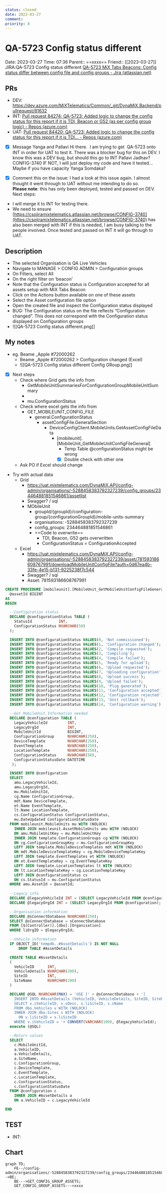 ```yaml
---
status: closed
date: 2023-03-27
comment: 
priority: 8
---
```


# QA-5723 Config status different

Date: 2023-03-27 Time: 07:36
Parent:: ==xxxx==
Friend:: [[2023-03-27]]
JIRA:QA-5723 Config status different
[QA-5723 MiX Tabs Beacons: Config status differ between config file and config groups - Jira (atlassian.net)](https://csojiramixtelematics.atlassian.net/browse/QA-5723)

## PRs

- DEV: https://dev.azure.com/MiXTelematics/Common/_git/DynaMiX.Backend/pullrequest/81632
- INT: [Pull request 84274: QA-5723: Added logic to change the config status for this report if it is TDI, Beacon or G52 (as per config group logic) - Repos (azure.com)](https://dev.azure.com/MiXTelematics/Common/_git/DynaMiX.Backend/pullrequest/84274)
- UAT: [Pull request 84420: QA-5723: Added logic to change the config status for this report if it is TDI... - Repos (azure.com)](https://dev.azure.com/MiXTelematics/Common/_git/DynaMiX.Backend/pullrequest/84420)


- [x] Message Yanga and Pallavi
Hi there. 
I am trying to get  QA-5723 onto INT in order for UAT to test it.
There was a blocker bug for this on DEV.
I know this was a DEV bug, but should this go to INT ⁠Pallavi Jadhav?
CONFIG-3740
IF NOT, I will just deploy my code and have it tested...
Maybe if you have capacity ⁠Yanga Somdaka?

- [x] Comment this on the issue: 
I had a look at this issue again. I almost thought it went through to UAT without me intending to do so.  
**Please note**: this has only been deployed, tested and passed on DEV.  
Next steps:  
- I will merge it to INT for testing there.  
- We need to ensure [https://csojiramixtelematics.atlassian.net/browse/CONFIG-3740](https://csojiramixtelematics.atlassian.net/browse/CONFIG-3740) has also been merged with INT if this is needed, I am busy talking to the people involved.
Once tested and passed on INT it will go through to UAT.


## Description

- The selected Organisation is QA Live Vehicles
- Navigate to MANAGE > CONFIG ADMIN > Configuration groups
- On Filters, select All
- On the right filter on ‘beacon’
- Note that the Configuration status is Configuration accepted for all assets setup with MiX Tabs Beacon
- Click on the Actions button available on one of these assets
- Select the Asset configuration file option
- Open the created file and inspect the Configuration status displayed
- BUG: The Configuration status on the file reflects “Configuration changed”. This does not correspond with the Configuration status displayed on Configuration groups
- ![[QA-5723 Config status different.png]]

## My notes

- eg. Beame _Apple #72000262
	- Beame _Apple #72000262 > Configuration changed (Excel)
	- ![[QA-5723 Config status different Config GRoup.png]]
- [x] Next steps
	- Check where Grid gets the info from
		- GetMobileUnitSummariesForConfigurationGroupMobileUnitSummary
		- 
		- mu.ConfigurationStatus
	- Check where excel gets the info from
		- GET_MOBILEUNIT_CONFIG_FILE
			- general.ConfigurationStatus
				- assetConfigFile.GeneralSection
					- DeviceConfigClient.MobileUnits.GetAssetConfigFileData
						- [mobileunit].[MobileUnit_GetMobileUnitConfigFileGeneral]
							- Temp Table @configurationStatus might be wrong
							- [x] Double check with other one 
	- Ask PO if Excel should change
- Try with actual data
	- Grid
		- https://uat.mixtelematics.com/DynaMiX.API/config-admin/organisations/-5288458383792327239/config_groups/234464881851546861/assetlist
		- Swagger? / sql
		- MObileUnit
			- groupId/{groupId}/configuration-group/{configurationGroupId}/mobile-units-summary
			- organisations: -5288458383792327239
			- config_groups: 234464881851546861
			- ==Code to overwrite==
				- TDI, Beacon, G52 gets overwritten
				- ConfigurationStatus = ConfigurationAccepted
	- Excel
		- https://uat.mixtelematics.com/DynaMiX.API/config-admin/organisations/-5288458383792327239/asset/781593186608767991/downloadMobileUnitConfigFile?auth=0d67ea4b-33fe-4e15-b131-9225238f7c544
		- Swagger? / sql
		- Asset: 781593186608767991

```sql
CREATE PROCEDURE [mobileunit].[MobileUnit_GetMobileUnitConfigFileGeneral]
  @assetId BIGINT
AS
BEGIN

  --Configuration status
  DECLARE @configurationStatus TABLE (
    StatusId            INT,
    ConfigurationStatus NVARCHAR(50)
  );

  INSERT INTO @configurationStatus VALUES(0, 'Not commissioned');
  INSERT INTO @configurationStatus VALUES(1, 'Configuration changed');
  INSERT INTO @configurationStatus VALUES(2, 'Compile requested');
  INSERT INTO @configurationStatus VALUES(3, 'Compiling');
  INSERT INTO @configurationStatus VALUES(4, 'Compile failed');
  INSERT INTO @configurationStatus VALUES(5, 'Ready for upload');
  INSERT INTO @configurationStatus VALUES(6, 'Upload requested');
  INSERT INTO @configurationStatus VALUES(7, 'Uploading configuration');
  INSERT INTO @configurationStatus VALUES(8, 'Upload success');
  INSERT INTO @configurationStatus VALUES(9, 'Upload failed');
  INSERT INTO @configurationStatus VALUES(10, 'Plug generated');
  INSERT INTO @configurationStatus VALUES(11, 'Configuration accepted');
  INSERT INTO @configurationStatus VALUES(12, 'Configuration rejected');
  INSERT INTO @configurationStatus VALUES(13, 'Unit rollback');
  INSERT INTO @configurationStatus VALUES(14, 'Configuration warning');

  --Get MobileUnit Information needed
  DECLARE @configuration TABLE (
    LegacyVehicleId         INT,
    LegacyOrgId             INT,
    MobileUnitId            BIGINT,
    ConfigurationGroup      NVARCHAR(250),
    DeviceTemplate          NVARCHAR(250),
    EventTemplate           NVARCHAR(250),
    LocationTemplate        NVARCHAR(250),
    ConfigurationStatus     NVARCHAR(50),
    ConfigurationStatusDate DATETIME
   );

  INSERT INTO @configuration
  SELECT
    amu.LegacyVehicleId,
    amu.LegacyOrgId,
    mu.MobileUnitId,
    cg.Name ConfigurationGroup,
    mdt.Name DeviceTemplate,
    et.Name EventTemplate,
    lt.Name LocationTemplate,
    cs.ConfigurationStatus ConfigurationStatus,
    mu.DateUpdated ConfigurationStatusDate
  FROM mobileunit.MobileUnits mu WITH (NOLOCK)
    INNER JOIN mobileunit.AssetMobileUnits amu WITH (NOLOCK)
    ON amu.MobileUnitKey = mu.MobileUnitKey
    INNER JOIN template.ConfigurationGroups cg WITH (NOLOCK)
    ON cg.ConfigurationGroupKey = mu.ConfigurationGroupKey
    LEFT JOIN template.MobileDeviceTemplates mdt WITH (NOLOCK)
    ON mdt.MobileDeviceTemplateKey = cg.MobileDeviceTemplateKey
    LEFT JOIN template.EventTemplates et WITH (NOLOCK)
    ON et.EventTemplateKey = cg.EventTemplateKey
    LEFT JOIN template.LocationTemplates lt WITH (NOLOCK)
    ON lt.LocationTemplateKey = cg.LocationTemplateKey
    LEFT JOIN @configurationStatus cs
    ON cs.StatusId = mu.ConfigurationStatus
  WHERE amu.AssetId = @assetId;
  
  --Legacy info
  DECLARE @legacyVehicleId INT = (SELECT LegacyVehicleId FROM @configuration);
  DECLARE @legacyOrgId INT = (SELECT LegacyOrgId FROM @configuration);

  --Organisation information
  DECLARE @sConnectDatabase NVARCHAR(250);
  SELECT @sConnectDatabase = sConnectDatabase
  FROM [$(Controller)].[dbo].[Organisation]
  WHERE liOrgID = @legacyOrgId;

  --Vehicle information
  IF OBJECT_ID('tempdb..#AssetDetails') IS NOT NULL
      DROP TABLE #AssetDetails

  CREATE TABLE #AssetDetails
  (
    VehicleID      INT,
    VehicleDetails NVARCHAR(200),
    SiteID         INT,
    SiteName       NVARCHAR(200)
  )

  DECLARE @SQL NVARCHAR(MAX) = 'USE [' + @sConnectDatabase + ']
    INSERT INTO #AssetDetails (VehicleID, VehicleDetails, SiteID, SiteName)
    SELECT v.iVehicleID, v.sDesc, s.liSiteID, s.sName
    FROM dbo.Vehicles v WITH (NOLOCK) 
    INNER JOIN dbo.Sites s WITH (NOLOCK) 
      ON v.liSiteID = s.liSiteID
    WHERE v.iVehicleID = '+ CONVERT(VARCHAR(100), @legacyVehicleId);
  execute (@SQL)

  --Return values
  SELECT
    c.MobileUnitId,
    a.VehicleID,
    a.VehicleDetails,
    a.SiteName,
    c.ConfigurationGroup,
    c.DeviceTemplate,
    c.EventTemplate,
    c.LocationTemplate,
    c.ConfigurationStatus,
    c.ConfigurationStatusDate
  FROM @configuration c
    INNER JOIN #AssetDetails a
    ON a.VehicleID = c.LegacyVehicleId

END
```

## TEST

- INT: 

## Chart


```mermaid
graph TD;
    FE--/config-admin/organisations/-5288458383792327239/config_groups/234464881851546861/assetlist-->BE;
    BE--->GET_CONFIG_GROUP_ASSETS;
    GET_CONFIG_GROUP_ASSETS--->xxxx
```

